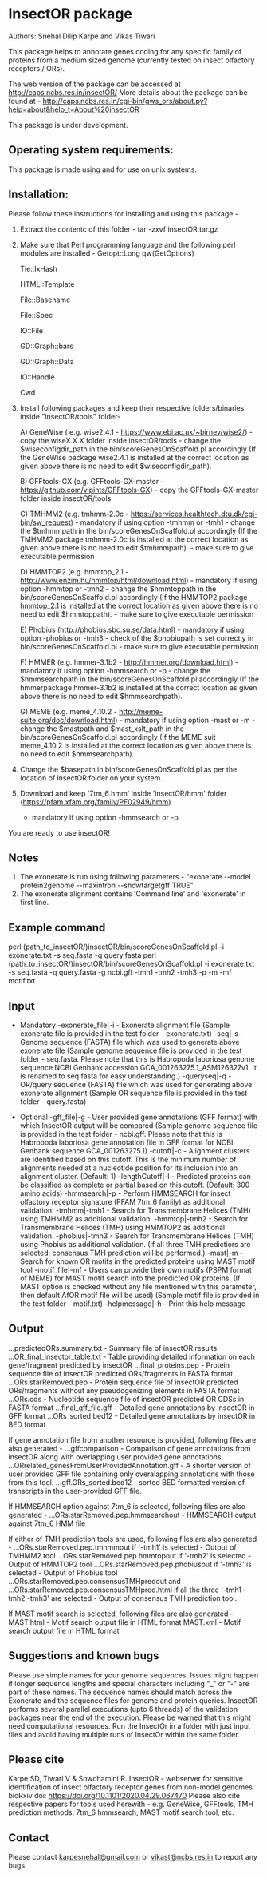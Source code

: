InsectOR package
================
Authors: Snehal Dilip Karpe and Vikas Tiwari


This package helps to annotate genes coding for any specific family of proteins from a medium sized genome (currently tested on insect olfactory receptors / ORs). 

The web version of the package can be accessed at http://caps.ncbs.res.in/insectOR/
More details about the package can be found at - http://caps.ncbs.res.in/cgi-bin/gws_ors/about.py?help=about&help_t=About%20insectOR

This package is under development.


Operating system requirements:
------------------------------
This package is made using and for use on unix systems.


Installation:
-------------
Please follow these instructions for installing and using this package -

1) Extract the contentc of this folder -
	tar -zxvf insectOR.tar.gz

2) Make sure that Perl programming language and the following perl modules are installed -
	Getopt::Long qw(GetOptions)
	
	Tie::IxHash
	
	HTML::Template
	
	File::Basename
	
	File::Spec
	
	IO::File
	
	GD::Graph::bars
	
	GD::Graph::Data
	
	IO::Handle
	
	Cwd

3) Install following packages and keep their respective folders/binaries inside "insectOR/tools" folder-

	A) GeneWise ( e.g. wise2.4.1 - https://www.ebi.ac.uk/~birney/wise2/)
		- copy the wiseX.X.X folder inside insectOR/tools
		- change the $wiseconfigdir_path in the bin/scoreGenesOnScaffold.pl accordingly (If the GeneWise package wise2.4.1 is installed at the correct location as given above there is no need to edit $wiseconfigdir_path).
		
	B) GFFtools-GX (e.g. GFFtools-GX-master - https://github.com/vipints/GFFtools-GX)
		- copy the GFFtools-GX-master folder inside insectOR/tools
		
	C) TMHMM2 (e.g. tmhmm-2.0c - https://services.healthtech.dtu.dk/cgi-bin/sw_request) 
		- mandatory if using option -tmhmm or -tmh1
		- change the $tmhmmpath in the bin/scoreGenesOnScaffold.pl accordingly (If the TMHMM2 package tmhmm-2.0c is installed at the correct location as given above there is no need to edit $tmhmmpath).
		- make sure to give executable permission
		
	D) HMMTOP2 (e.g. hmmtop_2.1 - http://www.enzim.hu/hmmtop/html/download.html) 
		- mandatory if using option -hmmtop or -tmh2
		- change the $hmmtoppath in the bin/scoreGenesOnScaffold.pl accordingly (If the HMMTOP2 package hmmtop_2.1 is installed at the correct location as given above there is no need to edit $hmmtoppath).
		- make sure to give executable permission
		
	E) Phobius (http://phobius.sbc.su.se/data.html)
		- mandatory if using option -phobius or -tmh3
		- check of the $phobiupath is set correctly in bin/scoreGenesOnScaffold.pl
		- make sure to give executable permission
		
	F) HMMER (e.g. hmmer-3.1b2 - http://hmmer.org/download.html)
		- mandatory if using option -hmmsearch or -p
		- change the $hmmsearchpath in the bin/scoreGenesOnScaffold.pl accordingly (If the hmmerpackage hmmer-3.1b2 is installed at the correct location as given above there is no need to edit $hmmsearchpath).
		
	G) MEME (e.g. meme_4.10.2 - http://meme-suite.org/doc/download.html) 
		- mandatory if using option -mast or -m
		- change the $mastpath and $mast_xslt_path in the bin/scoreGenesOnScaffold.pl accordingly (If the MEME suit meme_4.10.2 is installed at the correct location as given above there is no need to edit $hmmsearchpath).

4) Change the $basepath in bin/scoreGenesOnScaffold.pl as per the location of insectOR folder on your system.

5) Download and keep '7tm_6.hmm' inside 'insectOR/hmm' folder (https://pfam.xfam.org/family/PF02949/hmm)
	- mandatory if using option -hmmsearch or -p

You are ready to use insectOR!


Notes
-----
1) The exonerate is run using following parameters - 
   "exonerate --model protein2genome --maxintron <max intron size dependent on the organism> <protein query sequence fasta file> <genome fasta file> --showtargetgff TRUE"
2) The exonerate alignment contains 'Command line' and 'exonerate' in first line.



Example command
---------------
perl (path_to_insectOR/)insectOR/bin/scoreGenesOnScaffold.pl -i exonerate.txt -s seq.fasta -q query.fasta 
perl (path_to_insectOR/)insectOR/bin/scoreGenesOnScaffold.pl -i exonerate.txt -s seq.fasta -q query.fasta -g ncbi.gff -tmh1 -tmh2 -tmh3 -p -m -mf motif.txt 


Input
-----
* Mandatory
-exonerate_file|-i - Exonerate alignment file (Sample exonerate file is provided in the test folder - exonerate.txt)
-seq|-s            - Genome sequence (FASTA) file which was used to generate above exonerate file 
                     (Sample genome sequence file is provided in the test folder - seq.fasta. 
	                 Please note that this is Habropoda laboriosa genome sequence NCBI Genbank accession GCA_001263275.1_ASM126327v1. 
	                 It is renamed to seq.fasta for easy understanding.)
-queryseq|-q       - OR/query sequence (FASTA) file which was used for generating above exonerate alignment 
                     (Sample OR sequence file is provided in the test folder - query.fasta)

* Optional
-gff_file|-g       - User provided gene annotations (GFF format) with which InsectOR output will be compared 
					 (Sample genome sequence file is provided in the test folder - ncbi.gff. 
					 Please note that this is Habropoda laboriosa gene annotation file in GFF format for NCBI Genbank sequence GCA_001263275.1)
-cutoff|-c         - Alignment clusters are identified based on this cutoff. 
                     This is the minimum number of alignments needed at a nucleotide position for its inclusion into an alignment cluster. (Default: 1)
-lengthCutoff|-l   - Predicted proteins can be classified as complete or partial based on this cutoff. (Default: 300 amino acids)
-hmmsearch|-p      - Perform HMMSEARCH for insect olfactory receptor signature (PFAM 7tm_6 family) as additional validation.
-tmhmm|-tmh1       - Search for Transmembrane Helices (TMH) using TMHMM2 as additional validation.
-hmmtop|-tmh2      - Search for Transmembrane Helices (TMH) using HMMTOP2 as additional validation.
-phobius|-tmh3     - Search for Transmembrane Helices (TMH) using Phobius as additional validation.
                     (If all three TMH predictiors are selected, consensus TMH prediction will be performed.)
-mast|-m           - Search for known OR motifs in the predicted proteins using MAST motif tool
-motif_file|-mf    - Users can provide their own motifs (PSPM format of MEME) for MAST motif search into the predicted OR proteins. 
                     (If MAST option is checked without any file mentioned with this parameter, then default AfOR motif file will be used)
                     (Sample motif file is provided in the test folder - motif.txt)
-helpmessage|-h    - Print this help message


Output
------
...predictedORs.summary.txt    - Summary file of insectOR results
...OR_final_insector_table.txt - Table providing detailed information on each gene/fragment predicted by insectOR
...final_proteins.pep          - Protein sequence file of insectOR predicted ORs/fragments in FASTA format
...ORs.starRemoved.pep         - Protein sequence file of insectOR predicted ORs/fragments without any pseudogenizing elements in FASTA format
...ORs.cds                     - Nucleotide sequence file of insectOR predicted OR CDSs in FASTA format
...final_gff_file.gff          - Detailed gene annotations by insectOR in GFF format
...ORs_sorted.bed12            - Detailed gene annotations by insectOR in BED format

If gene annotation file from another resource is provided, following files are also generated - 
...gffcomparison                                 - Comparison of gene annotations from insectOR along with overlapping user provided gene annotations. 
...ORrelated_genesFromUserProvidedAnnotation.gff - A shorter version of user provided GFF file containing only overalapping annotations with those from this tool.
...gff.ORs_sorted.bed12                          - sorted BED formatted version of transcripts in the user-provided GFF file.

If HMMSEARCH option against 7tm_6 is selected, following files are also generated -
...ORs.starRemoved.pep.hmmsearchout              - HMMSEARCH output against 7tm_6 HMM file

If either of TMH prediction tools are used, following files are also generated -
...ORs.starRemoved.pep.tmhmmout if '-tmh1' is selected   - Output of TMHMM2 tool
...ORs.starRemoved.pep.hmmtopout if '-tmh2' is selected  - Output of HMMTOP2 tool
...ORs.starRemoved.pep.phobiusout if '-tmh3' is selected - Output of Phobius tool
...ORs.starRemoved.pep.consensusTMHpredout and ...ORs.starRemoved.pep.consensusTMHpred.html if all the three '-tmh1 -tmh2 -tmh3' are selected 
                                                         - Output of consensus TMH prediction tool.

If MAST motif search is selected, following files are also generated -
MAST.html - Motif search output file in HTML format
MAST.xml  - Motif search output file in HTML format



Suggestions and known bugs
--------------------------
Please use simple names for your genome sequences. Issues might happen if longer sequence lengths and special characters including "_" or "-" are part of these names. 
The sequence names should match across the Exonerate and the sequence files for genome and protein queries.
InsectOR performs several parallel executions (upto 6 threads) of the validation packages near the end of the execution. 
Please be warned that this might need computational resources.
Run the InsectOr in a folder with just input files and avoid having multiple runs of InsectOr within the same folder.

Please cite
-----------
Karpe SD, Tiwari V & Sowdhamini R. InsectOR - webserver for sensitive identification of insect olfactory receptor genes from non-model genomes. 
bioRxiv doi: https://doi.org/10.1101/2020.04.29.067470
Please also cite respective papers for tools used herewith - e.g. GeneWise, GFFtools, TMH prediction methods, 7tm_6 hmmsearch, MAST motif search tool, etc.


Contact
-------
Please contact karpesnehal@gmail.com or vikast@ncbs.res.in to report any bugs.
